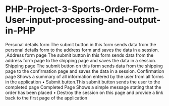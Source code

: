# PHP-Project-3-Sports-Order-Form-User-input-processing-and-output-in-PHP
Personal details form The submit button in this form sends data from the personal details form to the address form and saves the data in a session. ,Address form page The submit button in this form sends data from the address form page to the shipping page and saves the data in a session. Shipping page The submit button on this form sends data from the shipping page to the confirmation page and saves the data in a session. Confirmation page  Shows a summary of all information entered by the user from all forms in the application • Submit button.This submit button sends the user to the completed page Completed Page Shows a simple message stating that the order has been placed • Destroy the session on this page and provide a link back to the first page of the application
